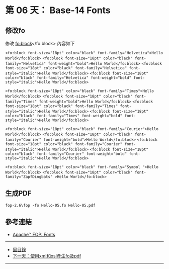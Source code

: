 第 06 天： Base-14 Fonts
==========================================

修改fo
-------

修改 <fo:block></fo:block> 內容如下

` <fo:block font-size="18pt" color="black" font-family="Helvetica">Hello World</fo:block> `
` <fo:block font-size="18pt" color="black" font-family="Helvetica" font-weight="bold">Hello World</fo:block> `
` <fo:block font-size="18pt" color="black" font-family="Helvetica" font-style="italic">Hello World</fo:block> `
` <fo:block font-size="18pt" color="black" font-family="Helvetica" font-weight="bold" font-style="italic">Hello World</fo:block> `

` <fo:block font-size="18pt" color="black" font-family="Times">Hello World</fo:block> `
` <fo:block font-size="18pt" color="black" font-family="Times" font-weight="bold">Hello World</fo:block> `
` <fo:block font-size="18pt" color="black" font-family="Times" font-style="italic">Hello World</fo:block> `
` <fo:block font-size="18pt" color="black" font-family="Times" font-weight="bold" font-style="italic">Hello World</fo:block> `

` <fo:block font-size="18pt" color="black" font-family="Courier">Hello World</fo:block> `
` <fo:block font-size="18pt" color="black" font-family="Courier" font-weight="bold">Hello World</fo:block> `
` <fo:block font-size="18pt" color="black" font-family="Courier" font-style="italic">Hello World</fo:block> `
` <fo:block font-size="18pt" color="black" font-family="Courier" font-weight="bold" font-style="italic">Hello World</fo:block> `

` <fo:block font-size="18pt" color="black" font-family="Symbol ">Hello World</fo:block> `
` <fo:block font-size="18pt" color="black" font-family="ZapfDingbats" >Hello World</fo:block> `

生成PDF
---------

` fop-2.6\fop -fo Hello-05.fo Hello-05.pdf `

參考連結
-------

* [Apache™ FOP: Fonts](https://xmlgraphics.apache.org/fop/2.1/fonts.html)

-------

* [回目錄](../README.md)
* [下一天：使用xml和xsl產生fo及pdf](06.md)

-------


